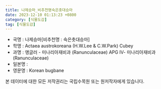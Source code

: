 ```yaml
---
title: 나제승마_비추천명숙은촛대승마
date: 2023-12-10 01:13:23 +0800
category: [식물도감]
tag: [식물도감]
---
```




- 국명 : 나제승마[비추천명 : 숙은촛대승마]
- 학명 : Actaea austrokoreana (H.W.Lee & C.W.Park) Cubey
- 과명 : 앵글러 - 미나리아재비과 (Ranunculaceae) APG Ⅳ- 미나리아재비과 (Ranunculaceae)
- 일본명 : 
- 영문명 : Korean bugbane








본 데이터에 대한 모든 저작권리는 국립수목원 또는 원저작자에게 있습니다.
